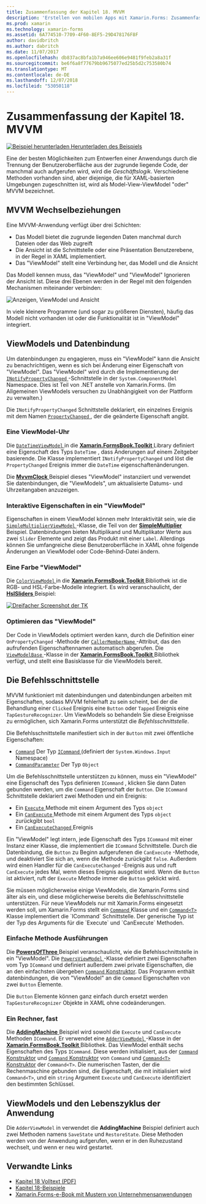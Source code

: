 ```yaml
---
title: Zusammenfassung der Kapitel 18. MVVM
description: 'Erstellen von mobilen Apps mit Xamarin.Forms: Zusammenfassung der Kapitel 18. MVVM'
ms.prod: xamarin
ms.technology: xamarin-forms
ms.assetid: 6A774510-7709-4F60-8EF5-29D478176F8F
author: davidbritch
ms.author: dabritch
ms.date: 11/07/2017
ms.openlocfilehash: db837ac8bfa1b7a946ee606e9481f9feb2a8a31f
ms.sourcegitcommit: be6f6a8f77679bb9675077ed25b5d2c753580b74
ms.translationtype: MT
ms.contentlocale: de-DE
ms.lasthandoff: 12/07/2018
ms.locfileid: "53050118"
---
```

# <a name="summary-of-chapter-18-mvvm"></a>Zusammenfassung der Kapitel 18. MVVM

[![Beispiel herunterladen](~/media/shared/download.png) Herunterladen des Beispiels](https://github.com/xamarin/xamarin-forms-book-samples/tree/master/Chapter18)

Eine der besten Möglichkeiten zum Entwerfen einer Anwendungs durch die Trennung der Benutzeroberfläche aus der zugrunde liegende Code, der manchmal auch aufgerufen wird, wird die *Geschäftslogik*. Verschiedene Methoden vorhanden sind, aber diejenige, die für XAML-basierten Umgebungen zugeschnitten ist, wird als Model-View-ViewModel "oder" MVVM bezeichnet.

## <a name="mvvm-interrelationships"></a>MVVM Wechselbeziehungen

Eine MVVM-Anwendung verfügt über drei Schichten:

- Das Modell bietet die zugrunde liegenden Daten manchmal durch Dateien oder das Web zugreift
- Die Ansicht ist die Schnittstelle oder eine Präsentation Benutzerebene, in der Regel in XAML implementiert.
- Das "ViewModel" stellt eine Verbindung her, das Modell und die Ansicht

Das Modell kennen muss, das "ViewModel" und "ViewModel" Ignorieren der Ansicht ist. Diese drei Ebenen werden in der Regel mit den folgenden Mechanismen miteinander verbinden:

![Anzeigen, ViewModel und Ansicht](images/ch18fg03.png "MVVM")

In viele kleinere Programme (und sogar zu größeren Diensten), häufig das Modell nicht vorhanden ist oder die Funktionalität ist in "ViewModel" integriert.

## <a name="viewmodels-and-data-binding"></a>ViewModels und Datenbindung

Um datenbindungen zu engagieren, muss ein "ViewModel" kann die Ansicht zu benachrichtigen, wenn es sich bei Änderung einer Eigenschaft von "ViewModel". Das "ViewModel" wird durch die Implementierung der [ `INotifyPropertyChanged` ](xref:System.ComponentModel.INotifyPropertyChanged) -Schnittstelle in der `System.ComponentModel` Namespace. Dies ist Teil von .NET anstelle von Xamarin.Forms. (Im Allgemeinen ViewModels versuchen zu Unabhängigkeit von der Plattform zu verwalten.)

Die `INotifyPropertyChanged` Schnittstelle deklariert, ein einzelnes Ereignis mit dem Namen [ `PropertyChanged` ](xref:System.ComponentModel.INotifyPropertyChanged) , der die geänderte Eigenschaft angibt.

### <a name="a-viewmodel-clock"></a>Eine ViewModel-Uhr

Die [ `DateTimeViewModel` ](https://github.com/xamarin/xamarin-forms-book-samples/blob/master/Libraries/Xamarin.FormsBook.Toolkit/Xamarin.FormsBook.Toolkit/DateTimeViewModel.cs) in die [ **Xamarin.FormsBook.Toolkit** ](https://github.com/xamarin/xamarin-forms-book-samples/tree/master/Libraries/Xamarin.FormsBook.Toolkit/Xamarin.FormsBook.Toolkit) Library definiert eine Eigenschaft des Typs `DateTime` , dass Änderungen auf einem Zeitgeber basierende. Die Klasse implementiert `INotifyPropertyChanged` und löst die `PropertyChanged` Ereignis immer die `DateTime` eigenschaftenänderungen.

Die [ **MvvmClock** ](https://github.com/xamarin/xamarin-forms-book-samples/tree/master/Chapter18/MvvmClock) Beispiel dieses "ViewModel" instanziiert und verwendet Sie datenbindungen, die "ViewModels", um aktualisierte Datums- und Uhrzeitangaben anzuzeigen.

### <a name="interactive-properties-in-a-viewmodel"></a>Interaktive Eigenschaften in ein "ViewModel"

Eigenschaften in einem ViewModel können mehr Interaktivität sein, wie die [ `SimpleMultiplierViewModel` ](https://github.com/xamarin/xamarin-forms-book-samples/blob/master/Chapter18/SimpleMultiplier/SimpleMultiplier/SimpleMultiplier/SimpleMultiplierViewModel.cs) -Klasse, die Teil von der [ **SimpleMultiplier** ](https://github.com/xamarin/xamarin-forms-book-samples/tree/master/Chapter18/SimpleMultiplier) Beispiel. Datenbindungen bieten Multiplikand und Multiplikator Werte aus zwei `Slider` Elemente und zeigt das Produkt mit einer `Label`. Allerdings können Sie umfangreiche diese Benutzeroberfläche in XAML ohne folgende Änderungen an ViewModel oder Code-Behind-Datei ändern.

### <a name="a-color-viewmodel"></a>Eine Farbe "ViewModel"

Die [ `ColorViewModel` ](https://github.com/xamarin/xamarin-forms-book-samples/blob/master/Libraries/Xamarin.FormsBook.Toolkit/Xamarin.FormsBook.Toolkit/ColorViewModel.cs) in die [ **Xamarin.FormsBook.Toolkit** ](https://github.com/xamarin/xamarin-forms-book-samples/tree/master/Libraries/Xamarin.FormsBook.Toolkit/Xamarin.FormsBook.Toolkit) Bibliothek ist die RGB- und HSL-Farbe-Modelle integriert. Es wird veranschaulicht, der [ **HslSliders** ](https://github.com/xamarin/xamarin-forms-book-samples/tree/master/Chapter18/HslSliders) Beispiel:

[![Dreifacher Screenshot der TK](images/ch18fg08-small.png "HSL-Farbe Modell")](images/ch18fg08-large.png#lightbox "HSL-Farbe-Modell")

### <a name="streamlining-the-viewmodel"></a>Optimieren das "ViewModel"

Der Code in ViewModels optimiert werden kann, durch die Definition einer `OnPropertyChanged` -Methode der [ `CallerMemberName` ](xref:System.Runtime.CompilerServices.CallerMemberNameAttribute) -Attribut, das den aufrufenden Eigenschaftennamen automatisch abgerufen. Die [ `ViewModelBase` ](https://github.com/xamarin/xamarin-forms-book-samples/blob/master/Libraries/Xamarin.FormsBook.Toolkit/Xamarin.FormsBook.Toolkit/ViewModelBase.cs) -Klasse in der [ **Xamarin.FormsBook.Toolkit** ](https://github.com/xamarin/xamarin-forms-book-samples/tree/master/Libraries/Xamarin.FormsBook.Toolkit/Xamarin.FormsBook.Toolkit) Bibliothek verfügt, und stellt eine Basisklasse für die ViewModels bereit.

## <a name="the-command-interface"></a>Die Befehlsschnittstelle

MVVM funktioniert mit datenbindungen und datenbindungen arbeiten mit Eigenschaften, sodass MVVM fehlerhaft zu sein scheint, bei der die Behandlung einer `Clicked` Ereignis eine `Button` oder `Tapped` Ereignis eine `TapGestureRecognizer`. Um ViewModels so behandeln Sie diese Ereignisse zu ermöglichen, sich Xamarin.Forms unterstützt die *Befehlsschnittstelle*.

Die Befehlsschnittstelle manifestiert sich in der `Button` mit zwei öffentliche Eigenschaften:

- [`Command`](xref:Xamarin.Forms.Button.Command) Der Typ [ `ICommand` ](xref:System.Windows.Input.ICommand) (definiert der `System.Windows.Input` Namespace)
- [`CommandParameter`](xref:Xamarin.Forms.Button.CommandParameter) Der Typ `Object`

Um die Befehlsschnittstelle unterstützen zu können, muss ein "ViewModel" eine Eigenschaft des Typs definieren `ICommand` , klicken Sie dann Daten gebunden werden, um die `Command` Eigenschaft der `Button`. Die `ICommand` Schnittstelle deklariert zwei Methoden und ein Ereignis:

- Ein [ `Execute` ](xref:System.Windows.Input.ICommand.Execute(System.Object)) Methode mit einem Argument des Typs `object`
- Ein [ `CanExecute` ](xref:System.Windows.Input.ICommand.CanExecute(System.Object)) Methode mit einem Argument des Typs `object` zurückgibt `bool`
- Ein [ `CanExecuteChanged` ](xref:System.Windows.Input.ICommand.CanExecuteChanged) Ereignis

Ein "ViewModel" legt intern, jede Eigenschaft des Typs `ICommand` mit einer Instanz einer Klasse, die implementiert die `ICommand` Schnittstelle. Durch die Datenbindung, die `Button` zu Beginn aufgerufenen die `CanExecute` -Methode, und deaktiviert Sie sich an, wenn die Methode zurückgibt `false`. Außerdem wird einen Handler für die `CanExecuteChanged` -Ereignis aus und ruft `CanExecute` jedes Mal, wenn dieses Ereignis ausgelöst wird. Wenn die `Button` ist aktiviert, ruft der `Execute` Methode immer die `Button` geklickt wird.

Sie müssen möglicherweise einige ViewModels, die Xamarin.Forms sind älter als ein, und diese möglicherweise bereits die Befehlsschnittstelle unterstützen. Für neue ViewModels nur mit Xamarin.Forms eingesetzt werden soll, um Xamarin.Forms stellt ein [ `Command` ](xref:Xamarin.Forms.Command) Klasse und ein [ `Command<T>` ](xref:Xamarin.Forms.Command`1) Klasse implementiert die `ICommand` Schnittstelle. Der generische Typ ist der Typ des Arguments für die `Execute` und `CanExecute` Methoden.

### <a name="simple-method-executions"></a>Einfache Methode Ausführungen

Die [ **PowersOfThree** ](https://github.com/xamarin/xamarin-forms-book-samples/tree/master/Chapter18/PowersOfThree) Beispiel veranschaulicht, wie die Befehlsschnittstelle in ein "ViewModel". Die [ `PowersViewModel` ](https://github.com/xamarin/xamarin-forms-book-samples/blob/master/Chapter18/PowersOfThree/PowersOfThree/PowersOfThree/PowersViewModel.cs) -Klasse definiert zwei Eigenschaften vom Typ `ICommand` und definiert außerdem zwei private Eigenschaften, die an den einfachsten übergeben [ `Command` Konstruktor](xref:Xamarin.Forms.Command.%23ctor(System.Action)). Das Programm enthält datenbindungen, die von "ViewModel" an die `Command` Eigenschaften von zwei `Button` Elemente.

Die `Button` Elemente können ganz einfach durch ersetzt werden `TapGestureRecognizer` Objekte in XAML ohne codeänderungen.

### <a name="a-calculator-almost"></a>Ein Rechner, fast

Die [ **AddingMachine** ](https://github.com/xamarin/xamarin-forms-book-samples/tree/master/Chapter18/AddingMachine) Beispiel wird sowohl die `Execute` und `CanExecute` Methoden `ICommand`. Er verwendet eine [ `AdderViewModel` ](https://github.com/xamarin/xamarin-forms-book-samples/blob/master/Libraries/Xamarin.FormsBook.Toolkit/Xamarin.FormsBook.Toolkit/AdderViewModel.cs) -Klasse in der [ **Xamarin.FormsBook.Toolkit** ](https://github.com/xamarin/xamarin-forms-book-samples/blob/master/Libraries/Xamarin.FormsBook.Toolkit/Xamarin.FormsBook.Toolkit/AdderViewModel.cs) Bibliothek. Das ViewModel enthält sechs Eigenschaften des Typs `ICommand`. Diese werden initialisiert, aus der [ `Command` Konstruktor](xref:Xamarin.Forms.Command.%23ctor(System.Action)) und [ `Command` Konstruktor](xref:Xamarin.Forms.Command.%23ctor(System.Action,System.Func{System.Boolean})) von `Command` und [ `Command<T>` Konstruktor](https://developer.xamarin.com/api/constructor/Xamarin.Forms.Command%3CT%3E.Command%3CT%3E/p/System.Action%7BT%7D/System.Func%7BT,System.Boolean%7D/) der `Command<T>`. Die numerischen Tasten, der die Rechenmaschine gebunden sind, die Eigenschaft, die mit initialisiert wird `Command<T>`, und ein `string` Argument `Execute` und `CanExecute` identifiziert den bestimmten Schlüssel.

## <a name="viewmodels-and-the-application-lifecycle"></a>ViewModels und den Lebenszyklus der Anwendung

Die `AdderViewModel` in verwendet die **AddingMachine** Beispiel definiert auch zwei Methoden namens `SaveState` und `RestoreState`. Diese Methoden werden von der Anwendung aufgerufen, wenn er in den Ruhezustand wechselt, und wenn er neu wird gestartet.



## <a name="related-links"></a>Verwandte Links

- [Kapitel 18 Volltext (PDF)](https://download.xamarin.com/developer/xamarin-forms-book/XamarinFormsBook-Ch18-Apr2016.pdf)
- [Kapitel 18-Beispiele](https://github.com/xamarin/xamarin-forms-book-samples/tree/master/Chapter18)
- [Xamarin.Forms-e-Book mit Mustern von Unternehmensanwendungen](~/xamarin-forms/enterprise-application-patterns/index.md)

